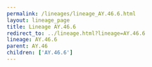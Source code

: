 ```yaml
---
permalink: /lineages/lineage_AY.46.6.html
layout: lineage_page
title: Lineage AY.46.6
redirect_to: ../lineage.html?lineage=AY.46.6
lineage: AY.46.6
parent: AY.46
children: ['AY.46.6']
---
```

